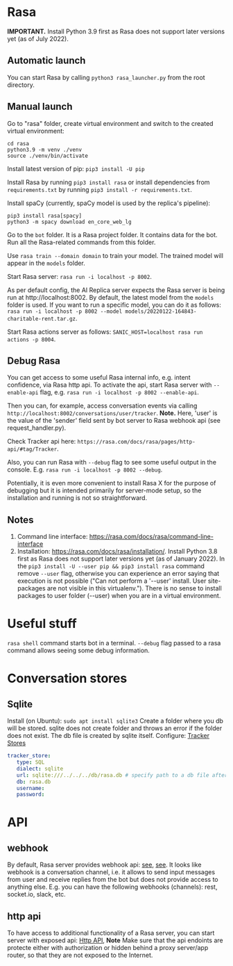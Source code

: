 # Rasa
**IMPORTANT.** Install Python 3.9 first as Rasa does not support later versions yet (as of July 2022).

## Automatic launch

You can start Rasa by calling `python3 rasa_launcher.py` from the root directory.

## Manual launch

Go to "rasa" folder, create virtual environment and switch to the created virtual environment: 
```
cd rasa
python3.9 -m venv ./venv
source ./venv/bin/activate
```

Install latest version of pip: `pip3 install -U pip`

Install Rasa by running `pip3 install rasa` or install dependencies from `requirements.txt` by running `pip3 install -r requirements.txt`.

Install spaCy (currently, spaCy model is used by the replica's pipeline):
```
pip3 install rasa[spacy]
python3 -m spacy download en_core_web_lg
```

Go to the `bot` folder. It is a Rasa project folder. It contains data for the bot. Run all the Rasa-related commands from this folder.

Use `rasa train --domain domain` to train your model. The trained model will appear in the `models` folder.

Start Rasa server: `rasa run -i localhost -p 8002`.

As per default config, the AI Replica server expects the Rasa server is being run at http://localhost:8002.
By default, the latest model from the `models` folder is used. If you want to run a specific model, you can do it as follows: `rasa run -i localhost -p 8002 --model models/20220122-164843-charitable-rent.tar.gz`.


Start Rasa actions server as follows: `SANIC_HOST=localhost rasa run actions -p 8004`.

## Debug Rasa
You can get access to some useful Rasa internal info, e.g. intent confidence, via Rasa http api. To activate the api, start Rasa server with `--enable-api` flag, e.g. `rasa run -i localhost -p 8002 --enable-api`.

Then you can, for example, access conversation events via calling `http://localhost:8002/conversations/user/tracker`. **Note.** Here, 'user' is the value of the 'sender' field sent by bot server to Rasa webhook api (see request_handler.py).

Check Tracker api here: `https://rasa.com/docs/rasa/pages/http-api/#tag/Tracker`.

Also, you can run Rasa with `--debug` flag to see some useful output in the console. E.g. `rasa run -i localhost -p 8002 --debug`.

Potentially, it is even more convenient to install Rasa X for the purpose of debugging but it is intended primarily for server-mode setup, so the installation and running is not so straightforward.

## Notes
1. Command line interface: https://rasa.com/docs/rasa/command-line-interface
2. Installation: https://rasa.com/docs/rasa/installation/. Install Python 3.8 first as Rasa does not support later versions yet (as of January 2022). In the `pip3 install -U --user pip && pip3 install rasa` command remove `--user` flag, otherwise you can experience an error saying that execution is not possible ("Can not perform a '--user' install. User site-packages are not visible in this virtualenv."). There is no sense to install packages to user folder (--user) when you are in a virtual environment.

# Useful stuff
`rasa shell` command starts bot in a terminal.
`--debug` flag passed to a rasa command allows seeing some debug information.

# Conversation stores
## Sqlite
Install (on Ubuntu): `sudo apt install sqlite3`
Create a folder where you db will be stored. sqlite does not create folder and throws an error if the folder does not exist. The db file is created by sqlite itself.
Configure: [Tracker Stores](https://rasa.com/docs/rasa/tracker-stores/#sqltrackerstore)
```yaml
tracker_store:
   type: SQL
   dialect: sqlite
   url: sqlite:///../../../db/rasa.db # specify path to a db file after sqlite:///
   db: rasa.db
   username: 
   password: 
```

# API
## webhook
By default, Rasa server provides webhook api: [see](https://rasa.com/docs/rasa/http-api/), [see](https://rasa.com/docs/rasa/connectors/your-own-website#restinput). It looks like webhook is a conversation channel, i.e. it allows to send input messages from user and receive replies from the bot but does not provide access to anything else. E.g. you can have the following webhooks (channels): rest, socket.io, slack, etc.

## http api
To have access to additional functionality of a Rasa server, you can start server with exposed api: [Http API](https://rasa.com/docs/rasa/http-api/), 
**Note** Make sure that the api endoints are protecte either with authorization or hidden behind a proxy server/app router, so that they are not exposed to the Internet.


